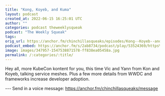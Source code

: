 ```yaml
---
title: "Kong, Koyeb, and Kuma"
layout: podcast
created_at: 2022-06-15 16:25:01 UTC
author: ""
categories: podcast theweeklysqueak
podcast: "The Weekly Squeak"
tags: 
orig_url: https://anchor.fm/chinchillasqueaks/episodes/Kong--Koyeb--and-Kuma-e1jvueh
podcast_embed: https://anchor.fm/s/2ab8734/podcast/play/53524369/https%3A%2F%2Fd3ctxlq1ktw2nl.cloudfront.net%2Fstaging%2F2022-5-15%2F3d28f321-f54b-7983-4594-53c7ee3731db.mp3
image: images/347957-1547538871578-ff838ea05458a.jpg
permalink: /:categories/:title/
---
```

Hey all, more KubeCon kontent for you, this time Vic and Yann from Kon and Koyeb, talking service meshes. Plus a few more details from WWDC and frameworks increase developer adoption.

--- Send in a voice message: https://anchor.fm/chinchillasqueaks/message